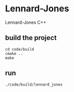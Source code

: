 # Lennard-Jones

Lennard-Jones C++

## build the project
```
cd code/build
cmake ..
make
```

## run
```
./code/build/lennard_jones
```
